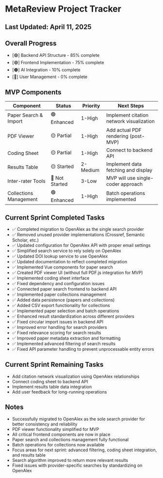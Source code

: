 # MetaReview Project Tracker

## Last Updated: April 11, 2025

## Overall Progress
- [🟢] Backend API Structure - 85% complete
- [🟢] Frontend Implementation - 75% complete 
- [🟠] AI Integration - 10% complete
- [🔴] User Management - 0% complete

## MVP Components
| Component | Status | Priority | Next Steps |
|-----------|--------|----------|-----------|
| Paper Search & Import | 🟢 Enhanced | 1-High | Implement citation network visualization |
| PDF Viewer | 🟡 Partial | 1-High | Add actual PDF rendering (post-MVP) |
| Coding Sheet | 🟡 Partial | 1-High | Connect to backend API |
| Results Table | 🟡 Started | 2-Medium | Implement data fetching and display |
| Inter-rater Tools | 🔴 Not Started | 3-Low | MVP will use single-coder approach |
| Collections Management | 🟢 Enhanced | 1-High | Batch operations implemented |

## Current Sprint Completed Tasks
- ✅ Completed migration to OpenAlex as the single search provider
- ✅ Removed unused provider implementations (Crossref, Semantic Scholar, etc.)
- ✅ Updated configuration for OpenAlex API with proper email settings
- ✅ Simplified search service to rely solely on OpenAlex
- ✅ Updated DOI lookup service to use OpenAlex
- ✅ Updated documentation to reflect completed migration
- ✅ Implemented Vue components for paper search
- ✅ Created PDF viewer UI (without full PDF.js integration for MVP)
- ✅ Implemented coding sheet interface
- ✅ Fixed dependency and configuration issues
- ✅ Connected paper search frontend to backend API
- ✅ Implemented paper collections management
- ✅ Added data persistence (papers and collections)
- ✅ Added CSV export functionality for collections
- ✅ Implemented paper selection and batch operations
- ✅ Enhanced result standardization across different providers
- ✅ Fixed circular import issues in backend API
- ✅ Improved error handling for search providers
- ✅ Fixed relevance scoring for search results
- ✅ Improved paper metadata extraction and formatting
- ✅ Implemented advanced filtering of search results
- ✅ Fixed API parameter handling to prevent unprocessable entity errors

## Current Sprint Remaining Tasks
- Add citation network visualization using OpenAlex relationships
- Connect coding sheet to backend API
- Implement results table data integration
- Add user feedback for long-running operations

## Notes
- Successfully migrated to OpenAlex as the sole search provider for better consistency and reliability
- PDF viewer functionality simplified for MVP
- All critical frontend components are now in place
- Paper search and collections management fully functional
- Batch operations for collections now available
- Focus areas for next sprint: advanced filtering, coding sheet integration, and results table
- Search algorithm improved to return more relevant results
- Fixed issues with provider-specific searches by standardizing on OpenAlex